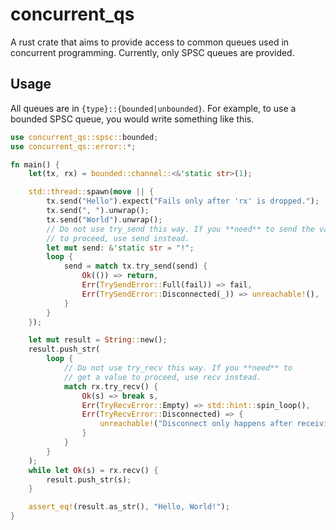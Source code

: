 # concurrent_qs

A rust crate that aims to provide access to common queues used in concurrent programming.
Currently, only SPSC queues are provided.

## Usage

All queues are in `{type}::{bounded|unbounded}`.
For example, to use a bounded SPSC queue, you would write something like this.

```rust
use concurrent_qs::spsc::bounded;
use concurrent_qs::error::*;

fn main() {
    let(tx, rx) = bounded::channel::<&'static str>(1);

    std::thread::spawn(move || {
        tx.send("Hello").expect("Fails only after 'rx' is dropped.");
        tx.send(", ").unwrap();
        tx.send("World").unwrap();
        // Do not use try_send this way. If you **need** to send the value
        // to proceed, use send instead.
        let mut send: &'static str = "!";
        loop {
            send = match tx.try_send(send) {
                Ok(()) => return,
                Err(TrySendError::Full(fail)) => fail,
                Err(TrySendError::Disconnected(_)) => unreachable!(),
            }
        }
    });

    let mut result = String::new();
    result.push_str(
        loop {
            // Do not use try_recv this way. If you **need** to
            // get a value to proceed, use recv instead.
            match rx.try_recv() {
                Ok(s) => break s,
                Err(TryRecvError::Empty) => std::hint::spin_loop(),
                Err(TryRecvError::Disconnected) => {
                    unreachable!("Disconnect only happens after receiving all data")
                }
            }
        }
    );
    while let Ok(s) = rx.recv() {
        result.push_str(s);
    }

    assert_eq!(result.as_str(), "Hello, World!");
}
```